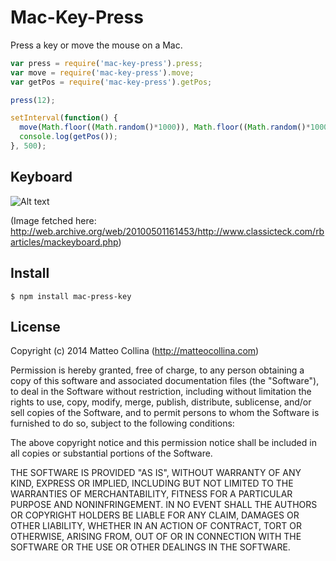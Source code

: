 Mac-Key-Press
=============

Press a key or move the mouse on a Mac.

```javascript
var press = require('mac-key-press').press;
var move = require('mac-key-press').move;
var getPos = require('mac-key-press').getPos;

press(12);

setInterval(function() {
  move(Math.floor((Math.random()*1000)), Math.floor((Math.random()*1000)))
  console.log(getPos());
}, 500);
```

Keyboard
--------

![Alt text](mackeyboard1.gif)

(Image fetched here:
http://web.archive.org/web/20100501161453/http://www.classicteck.com/rbarticles/mackeyboard.php)

Install
-------

```
$ npm install mac-press-key
```

License
-------

Copyright (c) 2014 Matteo Collina (http://matteocollina.com)

Permission is hereby granted, free of charge, to any person
obtaining a copy of this software and associated documentation
files (the "Software"), to deal in the Software without
restriction, including without limitation the rights to use,
copy, modify, merge, publish, distribute, sublicense, and/or sell
copies of the Software, and to permit persons to whom the
Software is furnished to do so, subject to the following
conditions:

The above copyright notice and this permission notice shall be
included in all copies or substantial portions of the Software.

THE SOFTWARE IS PROVIDED "AS IS", WITHOUT WARRANTY OF ANY KIND,
EXPRESS OR IMPLIED, INCLUDING BUT NOT LIMITED TO THE WARRANTIES
OF MERCHANTABILITY, FITNESS FOR A PARTICULAR PURPOSE AND
NONINFRINGEMENT. IN NO EVENT SHALL THE AUTHORS OR COPYRIGHT
HOLDERS BE LIABLE FOR ANY CLAIM, DAMAGES OR OTHER LIABILITY,
WHETHER IN AN ACTION OF CONTRACT, TORT OR OTHERWISE, ARISING
FROM, OUT OF OR IN CONNECTION WITH THE SOFTWARE OR THE USE OR
OTHER DEALINGS IN THE SOFTWARE.
